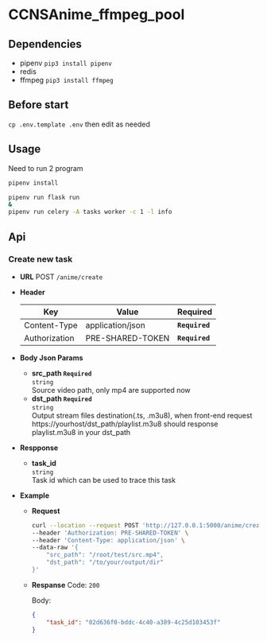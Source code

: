 # CCNSAnime_ffmpeg_pool

## Dependencies
* pipenv
`pip3 install pipenv`
* redis
* ffmpeg
`pip3 install ffmpeg`

## Before start
`cp .env.template .env`
then edit as needed
## Usage
Need to run 2 program
```bash
pipenv install

pipenv run flask run
&
pipenv run celery -A tasks worker -c 1 -l info
```

## Api
### Create new task
* **URL**
    POST `/anime/create`

* **Header**

    | Key | Value | Required |
    | ----| ------| -------- |
    | Content-Type | application/json | **`Required`** |
    | Authorization | PRE-SHARED-TOKEN | **`Required`** |

* **Body Json Params**
    * **src_path `Required`**<br>
        `string`<br>
        Source video path, only mp4 are supported now<br>
    * **dst_path `Required`**<br>
        `string`<br>
        Output stream files destination(.ts, .m3u8), when front-end request https://yourhost/dst_path/playlist.m3u8 should response playlist.m3u8 in your dst_path

* **Respponse**
    * **task_id**<br>
        `string`<br>
        Task id which can be used to trace this task<br>

* **Example**


    * **Request**
        ```zsh
        curl --location --request POST 'http://127.0.0.1:5000/anime/create' \
        --header 'Authorization: PRE-SHARED-TOKEN' \
        --header 'Content-Type: application/json' \
        --data-raw '{
            "src_path": "/root/test/src.mp4",
            "dst_path": "/to/your/output/dir"
        }'
        ```

    * **Respanse**
        Code: `200`

        Body:
        ```json
        {
            "task_id": "02d636f0-bddc-4c40-a389-4c25d103453f"
        }
        ```